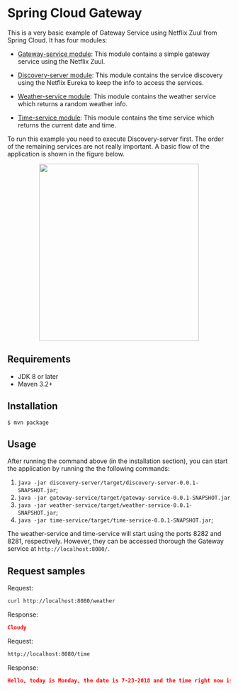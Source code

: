 # Spring Cloud Gateway

This is a very basic example of Gateway Service using Netflix Zuul from Spring Cloud.
It has four modules:

* [Gateway-service module](https://github.com/geraldoms/spring-cloud-gateway/tree/master/gateway-service): 
 This module contains a simple gateway service using the Netflix Zuul.
 
* [Discovery-server module](https://github.com/geraldoms/spring-cloud-gateway/tree/master/discovery-server):
This module contains the service discovery using the Netflix Eureka to keep the info to access the services.

* [Weather-service module](https://github.com/geraldoms/spring-cloud-gateway/tree/master/weather-service): 
This module contains the weather service which returns a random weather info.

* [Time-service module](https://github.com/geraldoms/spring-cloud-gateway/tree/master/time-service): 
This module contains the time service which returns the current date and time.

To run this example you need to execute Discovery-server first. The order of the remaining services are not really important. 
A basic flow of the application is shown in the figure below.

<p align="center">
  <img width="360" height="400" src="https://user-images.githubusercontent.com/13106549/43080628-1970cb38-8e5e-11e8-9884-d88328077a94.png">
</p>

## Requirements
* JDK 8 or later
* Maven 3.2+

## Installation 
`$ mvn package`

## Usage 

After running the command above (in the installation section), you can start the application by running the the following commands:   
 
 1. `java -jar discovery-server/target/discovery-server-0.0.1-SNAPSHOT.jar`;
 2. `java -jar gateway-service/target/gateway-service-0.0.1-SNAPSHOT.jar`
 3. `java -jar weather-service/target/weather-service-0.0.1-SNAPSHOT.jar`;
 4. `java -jar time-service/target/time-service-0.0.1-SNAPSHOT.jar`;

The weather-service and time-service will start using the ports 8282 and 8281, respectively. 
However, they can be accessed thorough the Gateway service at `http://localhost:8080/`.

## Request samples 

Request:
```bash
curl http://localhost:8080/weather
```
Response:
```json
Cloudy
```

Request:
```bash
http://localhost:8080/time
```
Response:
```json
Hello, today is Monday, the date is 7-23-2018 and the time right now is 10:01:38.
```
